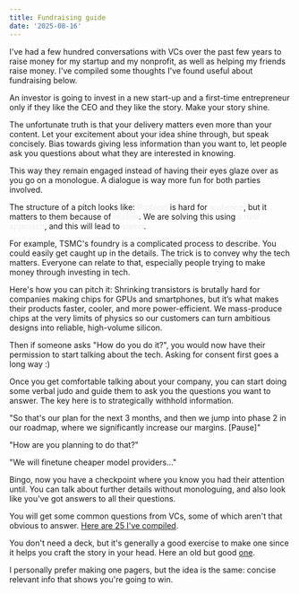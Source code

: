 ```yaml
---
title: Fundraising guide
date: '2025-08-16'
---
```



I've had a few hundred conversations with VCs over the past few years to raise money for my startup and my nonprofit, as well as helping my friends raise money. I've compiled some thoughts I've found useful about fundraising below.

An investor is going to invest in a new start-up and a first-time entrepreneur only if they like the CEO and they like the story. Make your story shine.

The unfortunate truth is that your delivery matters even more than your content. Let your excitement about your idea shine through, but speak concisely. Bias towards giving less information than you want to, let people ask you questions about what they are interested in knowing. 

This way they remain engaged instead of having their eyes glaze over as you go on a monologue. A dialogue is way more fun for both parties involved.

The structure of a pitch looks like: <span style="color:rgb(237, 236, 235)">Problem</span> is hard for <span style="color:rgb(237, 236, 235)">audience</span>, but it matters to them because of <span style="color:rgb(237, 236, 235)">reason</span>. We are solving this using <span style="color:rgb(237, 236, 235)">a new approach</span>, and this will lead to <span style="color:rgb(237, 236, 235)">vision</span>.

For example, TSMC's foundry is a complicated process to describe. You could easily get caught up in the details. The trick is to convey why the tech matters. Everyone can relate to that, especially people trying to make money through investing in tech.

Here's how you can pitch it:
Shrinking transistors is brutally hard for companies making chips for GPUs and smartphones, but it’s what makes their products faster, cooler, and more power-efficient. We mass-produce chips at the very limits of physics so our customers can turn ambitious designs into reliable, high-volume silicon.

Then if someone asks "How do you do it?", you would now have their permission to start talking about the tech. Asking for consent first goes a long way :)

Once you get comfortable talking about your company, you can start doing some verbal judo and guide them to ask you the questions you want to answer. The key here is to strategically withhold information. 

"So that's our plan for the next 3 months, and then we jump into phase 2 in our roadmap, where we significantly increase our margins. [Pause]"

"How are you planning to do that?" 

"We will finetune cheaper model providers..."

Bingo, now you have a checkpoint where you know you had their attention until. You can talk about further details without monologuing, and also look like you've got answers to all their questions.

You will get some common questions from VCs, some of which aren't that obvious to answer. [Here are 25 I've compiled](/writings/fundraising-faq).

You don't need a deck, but it's generally a good exercise to make one since it helps you craft the story in your head. Here an old but good [one](https://drive.google.com/file/d/1u4fi3Z9E7ToHqAxSBEtJitgVPNw_aznW/view?usp=drive_link).

I personally prefer making one pagers, but the idea is the same: concise relevant info that shows you're going to win.

